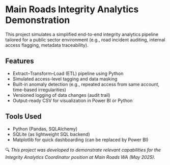 # Main Roads Integrity Analytics Demonstration

This project simulates a simplified end-to-end integrity analytics pipeline tailored for a public sector environment (e.g., road incident auditing, internal access flagging, metadata traceability).

## Features

- Extract–Transform–Load (ETL) pipeline using Python
- Simulated access-level tagging and data masking
- Built-in anomaly detection (e.g., repeated access from same account, time-based irregularities)
- Versioned logging of data changes (audit trail)
- Output-ready CSV for visualization in Power BI or Python

## Tools Used

- Python (Pandas, SQLAlchemy)
- SQLite (as lightweight SQL backend)
- Matplotlib for quick dashboarding (can be replaced by Power BI)

🔍 *This project was developed to demonstrate relevant capabilities for the Integrity Analytics Coordinator position at Main Roads WA (May 2025).*
